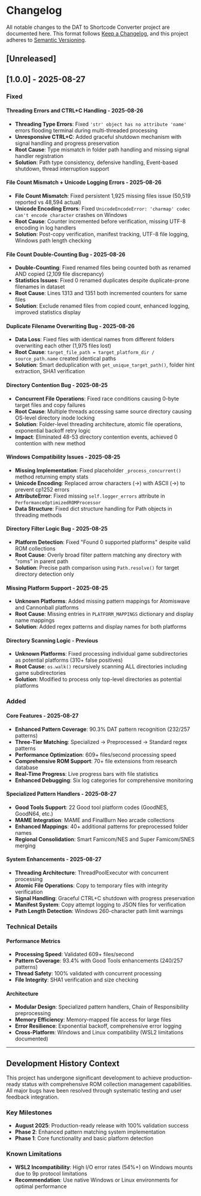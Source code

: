 # Changelog

All notable changes to the DAT to Shortcode Converter project are documented here.
This format follows [Keep a Changelog](https://keepachangelog.com), and this project adheres to [Semantic Versioning](https://semver.org).

## [Unreleased]

## [1.0.0] - 2025-08-27

### Fixed

#### Threading Errors and CTRL+C Handling - 2025-08-26
- **Threading Type Errors**: Fixed `'str' object has no attribute 'name'` errors flooding terminal during multi-threaded processing
- **Unresponsive CTRL+C**: Added graceful shutdown mechanism with signal handling and progress preservation
- **Root Cause**: Type mismatch in folder path handling and missing signal handler registration
- **Solution**: Path type consistency, defensive handling, Event-based shutdown, thread interruption support

#### File Count Mismatch + Unicode Logging Errors - 2025-08-26
- **File Count Mismatch**: Fixed persistent 1,925 missing files issue (50,519 reported vs 48,594 actual)
- **Unicode Encoding Errors**: Fixed `UnicodeEncodeError: 'charmap' codec can't encode character` crashes on Windows
- **Root Cause**: Counter incremented before verification, missing UTF-8 encoding in log handlers
- **Solution**: Post-copy verification, manifest tracking, UTF-8 file logging, Windows path length checking

#### File Count Double-Counting Bug - 2025-08-26
- **Double-Counting**: Fixed renamed files being counted both as renamed AND copied (2,109 file discrepancy)
- **Statistics Issues**: Fixed 0 renamed duplicates despite duplicate-prone filenames in dataset
- **Root Cause**: Lines 1313 and 1351 both incremented counters for same files
- **Solution**: Exclude renamed files from copied count, enhanced logging, improved statistics display

#### Duplicate Filename Overwriting Bug - 2025-08-26
- **Data Loss**: Fixed files with identical names from different folders overwriting each other (1,975 files lost)
- **Root Cause**: `target_file_path = target_platform_dir / source_path.name` created identical paths
- **Solution**: Smart deduplication with `get_unique_target_path()`, folder hint extraction, SHA1 verification

#### Directory Contention Bug - 2025-08-25  
- **Concurrent File Operations**: Fixed race conditions causing 0-byte target files and copy failures
- **Root Cause**: Multiple threads accessing same source directory causing OS-level directory inode locking
- **Solution**: Folder-level threading architecture, atomic file operations, exponential backoff retry logic
- **Impact**: Eliminated 48-53 directory contention events, achieved 0 contention with new method

#### Windows Compatibility Issues - 2025-08-25
- **Missing Implementation**: Fixed placeholder `_process_concurrent()` method returning empty stats
- **Unicode Encoding**: Replaced arrow characters (→) with ASCII (->) to prevent cp1252 errors
- **AttributeError**: Fixed missing `self.logger_errors` attribute in `PerformanceOptimizedROMProcessor`
- **Data Structure**: Fixed dict structure handling for Path objects in threading methods

#### Directory Filter Logic Bug - 2025-08-25
- **Platform Detection**: Fixed "Found 0 supported platforms" despite valid ROM collections
- **Root Cause**: Overly broad filter pattern matching any directory with "roms" in parent path
- **Solution**: Precise path comparison using `Path.resolve()` for target directory detection only

#### Missing Platform Support - 2025-08-25
- **Unknown Platforms**: Added missing pattern mappings for Atomiswave and Cannonball platforms
- **Root Cause**: Missing entries in `PLATFORM_MAPPINGS` dictionary and display name mappings
- **Solution**: Added regex patterns and display names for both platforms

#### Directory Scanning Logic - Previous
- **Unknown Platforms**: Fixed processing individual game subdirectories as potential platforms (310+ false positives)
- **Root Cause**: `os.walk()` recursively scanning ALL directories including game subdirectories
- **Solution**: Modified to process only top-level directories as potential platforms

### Added

#### Core Features - 2025-08-27
- **Enhanced Pattern Coverage**: 90.3% DAT pattern recognition (232/257 patterns)
- **Three-Tier Matching**: Specialized → Preprocessed → Standard regex patterns
- **Performance Optimization**: 609+ files/second processing speed
- **Comprehensive ROM Support**: 70+ file extensions from research database
- **Real-Time Progress**: Live progress bars with file statistics
- **Enhanced Debugging**: Six log categories for comprehensive monitoring

#### Specialized Pattern Handlers - 2025-08-27
- **Good Tools Support**: 22 Good tool platform codes (GoodNES, GoodN64, etc.)
- **MAME Integration**: MAME and FinalBurn Neo arcade collections
- **Enhanced Mappings**: 40+ additional patterns for preprocessed folder names
- **Regional Consolidation**: Smart Famicom/NES and Super Famicom/SNES merging

#### System Enhancements - 2025-08-27
- **Threading Architecture**: ThreadPoolExecutor with concurrent processing
- **Atomic File Operations**: Copy to temporary files with integrity verification
- **Signal Handling**: Graceful CTRL+C shutdown with progress preservation
- **Manifest System**: Copy attempt logging to JSON files for verification
- **Path Length Detection**: Windows 260-character path limit warnings

### Technical Details

#### Performance Metrics
- **Processing Speed**: Validated 609+ files/second
- **Pattern Coverage**: 93.4% with Good Tools enhancements (240/257 patterns)
- **Thread Safety**: 100% validated with concurrent processing
- **File Integrity**: SHA1 verification and size checking

#### Architecture
- **Modular Design**: Specialized pattern handlers, Chain of Responsibility preprocessing
- **Memory Efficiency**: Memory-mapped file access for large files
- **Error Resilience**: Exponential backoff, comprehensive error logging
- **Cross-Platform**: Windows and Linux compatibility (WSL2 limitations documented)

---

## Development History Context

This project has undergone significant development to achieve production-ready status with comprehensive ROM collection management capabilities. All major bugs have been resolved through systematic testing and user feedback integration.

### Key Milestones
- **August 2025**: Production-ready release with 100% validation success
- **Phase 2**: Enhanced pattern matching system implementation
- **Phase 1**: Core functionality and basic platform detection

### Known Limitations
- **WSL2 Incompatibility**: High I/O error rates (54%+) on Windows mounts due to 9p protocol limitations
- **Recommendation**: Use native Windows or Linux environments for optimal performance